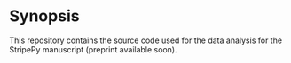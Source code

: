 # Synopsis

This repository contains the source code used for the data analysis for the StripePy manuscript (preprint available soon).
